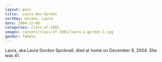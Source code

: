 ```yaml
---
layout: post
title:  Laura Ann Gordon
sortKey: Gordon, Laura
date: 2004-12-09
categories: class-of-1981
images: /assets/class-of-1981/laura-a-gordon-1.jpg
gender: female
---
```

Laura, aka Laura Gordon Spicknall, died at home on December 9, 2004. She was 41.
